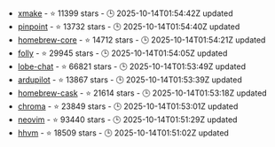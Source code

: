 - [xmake](https://github.com/xmake-io/xmake) - ⭐ 11399 stars - 🕒 2025-10-14T01:54:42Z updated
- [pinpoint](https://github.com/pinpoint-apm/pinpoint) - ⭐ 13732 stars - 🕒 2025-10-14T01:54:40Z updated
- [homebrew-core](https://github.com/Homebrew/homebrew-core) - ⭐ 14712 stars - 🕒 2025-10-14T01:54:21Z updated
- [folly](https://github.com/facebook/folly) - ⭐ 29945 stars - 🕒 2025-10-14T01:54:05Z updated
- [lobe-chat](https://github.com/lobehub/lobe-chat) - ⭐ 66821 stars - 🕒 2025-10-14T01:53:49Z updated
- [ardupilot](https://github.com/ArduPilot/ardupilot) - ⭐ 13867 stars - 🕒 2025-10-14T01:53:39Z updated
- [homebrew-cask](https://github.com/Homebrew/homebrew-cask) - ⭐ 21614 stars - 🕒 2025-10-14T01:53:18Z updated
- [chroma](https://github.com/chroma-core/chroma) - ⭐ 23849 stars - 🕒 2025-10-14T01:53:01Z updated
- [neovim](https://github.com/neovim/neovim) - ⭐ 93440 stars - 🕒 2025-10-14T01:51:29Z updated
- [hhvm](https://github.com/facebook/hhvm) - ⭐ 18509 stars - 🕒 2025-10-14T01:51:02Z updated
